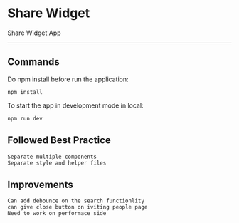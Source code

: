 # Share Widget

Share Widget App

---

## Commands

Do npm install before run the application:

```
npm install
```

To start the app in development mode in local:

```
npm run dev
```

## Followed Best Practice


```
Separate multiple components
Separate style and helper files
```

## Improvements

```
Can add debounce on the search functionlity
can give close button on iviting people page
Need to work on performace side
```
